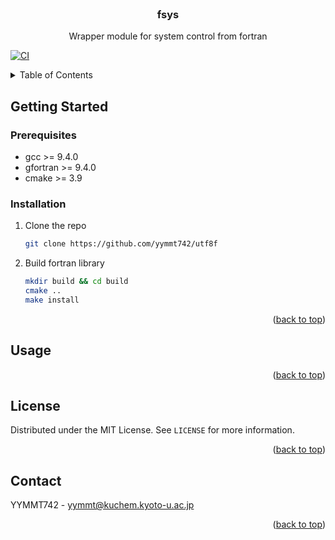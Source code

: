 <br />
<div align="center">
<h3 align="center">fsys</h3>
  <p align="center">
    Wrapper module for system control from fortran
  </p>
</div>

[![CI](https://github.com/yymmt742/fsys/actions/workflows/ci.yml/badge.svg)](https://github.com/yymmt742/fsys/actions/workflows/ci.yml)

<!-- TABLE OF CONTENTS -->
<details>
  <summary>Table of Contents</summary>
  <ol>
    <li>
      <a href="#about-the-project">About The Project</a>
    </li>
    <li>
      <a href="#getting-started">Getting Started</a>
      <ul>
        <li><a href="#prerequisites">Prerequisites</a></li>
        <li><a href="#installation">Installation</a></li>
      </ul>
    </li>
    <li><a href="#usage">Usage</a></li>
    <li><a href="#license">License</a></li>
    <li><a href="#contact">Contact</a></li>
  </ol>
</details>

## Getting Started
### Prerequisites

* gcc >= 9.4.0
* gfortran >= 9.4.0
* cmake >= 3.9

### Installation

1. Clone the repo
   ```sh
   git clone https://github.com/yymmt742/utf8f
   ```
2. Build fortran library
   ```sh
   mkdir build && cd build
   cmake ..
   make install
   ```

<p align="right">(<a href="#readme-top">back to top</a>)</p>

## Usage

<p align="right">(<a href="#readme-top">back to top</a>)</p>

<!-- LICENSE -->
## License

Distributed under the MIT License. See `LICENSE` for more information.

<p align="right">(<a href="#readme-top">back to top</a>)</p>

<!-- CONTACT -->
## Contact

YYMMT742 - yymmt@kuchem.kyoto-u.ac.jp

<p align="right">(<a href="#readme-top">back to top</a>)</p>

